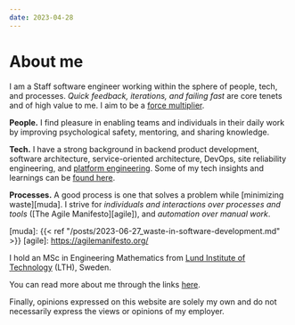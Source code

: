 ```yaml
---
date: 2023-04-28
---
```

About me
========

I am a Staff software engineer working within the sphere of people, tech, and
processes. _Quick feedback, iterations, and failing fast_ are core tenets and of
high value to me. I aim to be a [force multiplier][force-multiplier-book].

[force-multiplier-book]: https://www.amazon.com/Force-Multiplier-Teams-Where-Everyone/dp/0998992704

**People.** I find pleasure in enabling teams and individuals in their daily
work by improving psychological safety, mentoring, and sharing knowledge.

**Tech.** I have a strong background in backend product development, software
architecture, service-oriented architecture, DevOps, site reliability
engineering, and [platform engineering][platform-engineering]. Some of my tech
insights and learnings can be [found here][quora].

[platform-engineering]: https://www.honeycomb.io/blog/future-ops-platform-engineering
[quora]: https://www.quora.com/What-are-the-best-secrets-of-great-programmers/answer/Jens-Rantil

**Processes.** A good process is one that solves a problem while [minimizing
waste][muda]. I strive for *individuals and interactions over processes and
tools* ([The Agile Manifesto][agile]), and *automation over manual work*.

[muda]: {{< ref "/posts/2023-06-27_waste-in-software-development.md" >}}
[agile]: https://agilemanifesto.org/

I hold an MSc in Engineering Mathematics from [Lund Institute of
Technology](http://www.lth.se/english/) (LTH), Sweden.

You can read more about me through the links [here][frontpage].

[frontpage]: /

Finally, opinions expressed on this website are solely my own and do not
necessarily express the views or opinions of my employer.
